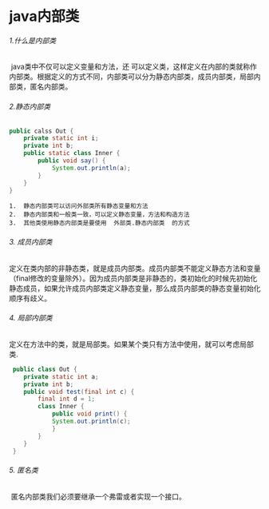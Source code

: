 # java内部类

###### 1.什么是内部类

​	java类中不仅可以定义变量和方法，还 可以定义类，这样定义在内部的类就称作内部类。根据定义的方式不同，内部类可以分为静态内部类，成员内部类，局部内部类，匿名内部类。

###### 2.静态内部类

```java
public calss Out {
	private static int i;
	private int b;
	public static class Inner {
		public void say() {
			System.out.println(a);
		}
	}
}
```

	1.  静态内部类可以访问外部类所有静态变量和方法
 	2.  静态内部类和一般类一致，可以定义静态变量，方法和构造方法
 	3.  其他类使用静态内部类是要使用  外部类.静态内部类  的方式

###### 3. 成员内部类

定义在类内部的非静态类，就是成员内部类。成员内部类不能定义静态方法和变量（final修改的变量除外）。因为成员内部类是非静态的，类初始化的时候先初始化静态成员，如果允许成员内部类定义静态变量，那么成员内部类的静态变量初始化顺序有歧义。

###### 4. 局部内部类

​	定义在方法中的类，就是局部类。如果某个类只有方法中使用，就可以考虑局部类.

```java
 public class Out {
 	private static int a;
	private int b;
 	public void test(final int c) {
 		final int d = 1;
 		class Inner {
 			public void print() {
 			System.out.println(c);
 			}
 		}
 	}
 }
```



###### 5. 匿名类

​	匿名内部类我们必须要继承一个弗雷或者实现一个接口。